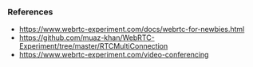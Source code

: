 ### References
* https://www.webrtc-experiment.com/docs/webrtc-for-newbies.html
* https://github.com/muaz-khan/WebRTC-Experiment/tree/master/RTCMultiConnection
* https://www.webrtc-experiment.com/video-conferencing
